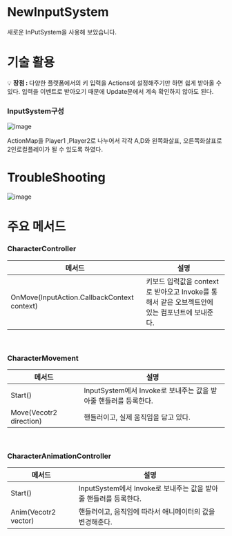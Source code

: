 # NewInputSystem
새로운 InPutSystem을 사용해 보았습니다.

# 기술 활용
💡 <b>장점 : </b> 다양한 플랫폼에서의 키 입력을 Actions에 설정해주기만 하면 쉽게 받아올 수 있다. 입력을 이벤트로 받아오기 때문에 Update문에서 계속 확인하지 않아도 된다.<br>

### InputSystem구성
![image](https://github.com/ChungRaeGyu/Alt_F4_AvoidPop_CODE/assets/125470068/f1c96e4b-a522-4974-84b4-15c4dd3bc365)

ActionMap을 Player1 ,Player2로 나누어서 각각 A,D와 왼쪽화살표, 오른쪽화살표로 2인로컬플레이가 될 수 있도록 하였다.

# TroubleShooting
![image](https://github.com/ChungRaeGyu/Alt_F4_AvoidPop_CODE/assets/125470068/4a1be6eb-b081-41c8-b7ac-137eefbc3ae6)


# 주요 메서드
### CharacterController
|메서드|설명|
|-------------------------------------------|---|
|OnMove(InputAction.CallbackContext context)|키보드 입력값을 context로 받아오고 Invoke를 통해서 같은 오브젝트안에 있는 컴포넌트에 보내준다.|
<br>

### CharacterMovement

|메서드|설명|
|-------------------------------------------|---|
|Start()|InputSystem에서 Invoke로 보내주는 값을 받아줄 핸들러를 등록한다.|
|Move(Vecotr2 direction)|핸들러이고,  실제 움직임을 담고 있다.|
<br>

### CharacterAnimationController

|메서드|설명|
|-------------------------------------------|---|
|Start()|InputSystem에서 Invoke로 보내주는 값을 받아줄 핸들러를 등록한다.|
|Anim(Vecotr2 vector)|핸들러이고,  움직임에 따라서 애니메이터의 값을 변경해준다.|
